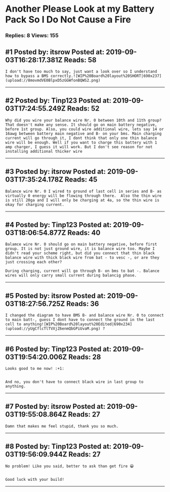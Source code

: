 # Another Please Look at my Battery Pack So I Do Not Cause a Fire

### Replies: 8 Views: 155

## \#1 Posted by: itsrow Posted at: 2019-09-03T16:28:17.381Z Reads: 58

```
I don't have too much to say, just want a look over so I understand how to bypass a BMS correctly.![WIP%20Board%20layout%20SHORT|690x237](upload://8movmdVE0BlpxD5zGGWfonBQWS2.png)
```

---
## \#2 Posted by: Tinp123 Posted at: 2019-09-03T17:24:55.249Z Reads: 52

```
Why did you wire your balance wire Nr. 0 between 10th and 11th group? That doesn't make any sense. It should go on main battery negative, before 1st group. Also, you could wire additional wire, lets say 14 or 16awg between battery main negative and B- on your bms. Main charging current will go through it, I dont think that only one thin balance wire will be enough. Well if you want to charge this battery with 1 amp charger, I guess it will work. But I don't see reason for not installing additional thicker wire
```

---
## \#3 Posted by: itsrow Posted at: 2019-09-03T17:35:24.178Z Reads: 45

```
Balance wire Nr. 0 I wired to ground of last cell in series and B- as virtually 0 energy will be flowing through there.  Also the thin wire is still 20ga and I will only be charging at 4a, so the thin wire is okay for charging current.
```

---
## \#4 Posted by: Tinp123 Posted at: 2019-09-03T18:06:54.877Z Reads: 40

```
Balamce wire Nr. 0 should go on main battery negative, before first group. It is not just ground wire, it is balance wire too. Maybe I didn't read your scheme right, but did you connect that thin black balance wire with thick black wire from bat - to vesc -, or are they just crossing each other?

During charging, current will go through B- on bms to bat -. Balance wires will only carry small current during balancig phase.
```

---
## \#5 Posted by: itsrow Posted at: 2019-09-03T18:27:56.725Z Reads: 36

```
I changed the diagram to have BMS B- and balance wire Nr. 0 to connect to main batt-, guess I dont have to connect the ground in the last cell to anything![WIP%20Board%20layout%20Edited|690x234](upload://yUgCflcTlTVXjZ6enmQbGPiUvaM.png) ?
```

---
## \#6 Posted by: Tinp123 Posted at: 2019-09-03T19:54:20.006Z Reads: 28

```
Looks good to me now! :+1:


And no, you don't have to connect black wire in last group to anything.
```

---
## \#7 Posted by: itsrow Posted at: 2019-09-03T19:55:08.864Z Reads: 27

```
Damn that makes me feel stupid, thank you so much.
```

---
## \#8 Posted by: Tinp123 Posted at: 2019-09-03T19:56:09.944Z Reads: 27

```
No problem! Like you said, better to ask than get fire 😁


Good luck with your build!
```

---
